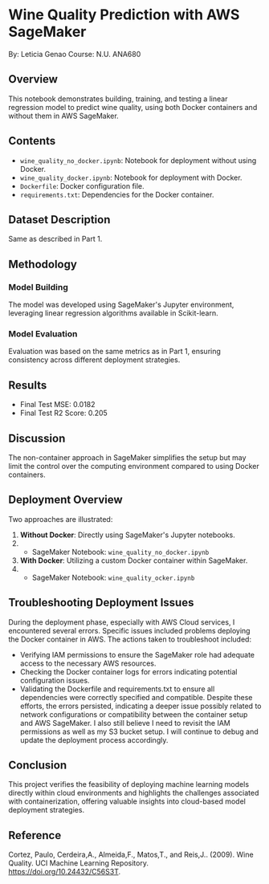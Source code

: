 # Wine Quality Prediction with AWS SageMaker
By: Leticia Genao
Course: N.U. ANA680

## Overview
This notebook demonstrates building, training, and testing a linear regression model to predict wine quality, using both Docker containers and without them in AWS SageMaker.

## Contents
- `wine_quality_no_docker.ipynb`: Notebook for deployment without using Docker.
- `wine_quality_docker.ipynb`: Notebook for deployment with Docker.
- `Dockerfile`: Docker configuration file.
- `requirements.txt`: Dependencies for the Docker container.

## Dataset Description
Same as described in Part 1.

## Methodology
### Model Building
The model was developed using SageMaker's Jupyter environment, leveraging linear regression algorithms available in Scikit-learn.

### Model Evaluation
Evaluation was based on the same metrics as in Part 1, ensuring consistency across different deployment strategies.

## Results
- Final Test MSE: 0.0182
- Final Test R2 Score: 0.205

## Discussion
The non-container approach in SageMaker simplifies the setup but may limit the control over the computing environment compared to using Docker containers.

## Deployment Overview
Two approaches are illustrated:
1. **Without Docker**: Directly using SageMaker's Jupyter notebooks.
2. - SageMaker Notebook: `wine_quality_no_docker.ipynb`
3. **With Docker**: Utilizing a custom Docker container within SageMaker.
4. - SageMaker Notebook: `wine_quality_ocker.ipynb`

## Troubleshooting Deployment Issues
During the deployment phase, especially with AWS Cloud services, I encountered several errors. Specific issues included problems deploying the Docker container in AWS. The actions taken to troubleshoot included:

* Verifying IAM permissions to ensure the SageMaker role had adequate access to the necessary AWS resources.
* Checking the Docker container logs for errors indicating potential configuration issues.
* Validating the Dockerfile and requirements.txt to ensure all dependencies were correctly specified and compatible.
Despite these efforts, the errors persisted, indicating a deeper issue possibly related to network configurations or compatibility between the container setup and AWS SageMaker. I also still believe I need to revisit the IAM permissions as well as my S3 bucket setup. I will continue to debug and update the deployment process accordingly.

## Conclusion
This project verifies the feasibility of deploying machine learning models directly within cloud environments and highlights the challenges associated with containerization, offering valuable insights into cloud-based model deployment strategies.


## Reference
Cortez, Paulo, Cerdeira,A., Almeida,F., Matos,T., and Reis,J.. (2009). Wine Quality. UCI Machine Learning Repository. https://doi.org/10.24432/C56S3T.